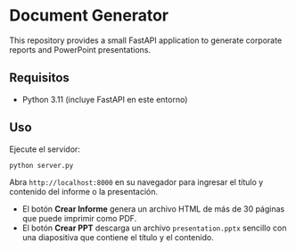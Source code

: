 # Document Generator

This repository provides a small FastAPI application to generate corporate reports and PowerPoint presentations.

## Requisitos

- Python 3.11 (incluye FastAPI en este entorno)

## Uso

Ejecute el servidor:

```bash
python server.py
```

Abra `http://localhost:8000` en su navegador para ingresar el título y contenido del informe o la presentación.

- El botón **Crear Informe** genera un archivo HTML de más de 30 páginas que puede imprimir como PDF.
- El botón **Crear PPT** descarga un archivo `presentation.pptx` sencillo con una diapositiva que contiene el título y el contenido.

